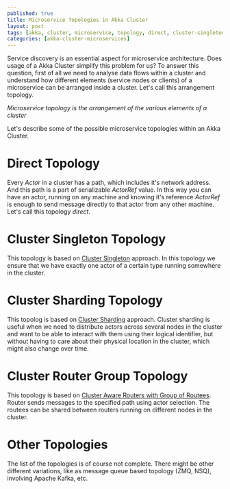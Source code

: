 ```yaml
---
published: true
title: Microservice Topologies in Akka Cluster
layout: post
tags: [akka, cluster, microservice, topology, direct, cluster-singleton, cluster-sharding, cluster-router-group]
categories: [akka-cluster-microservices]
---
```

Service discovery is an essential aspect for microservice architecture. Does usage of a Akka Cluster simplify this problem for us? To answer this question, first of all we need to analyse data flows within a cluster and understand how different elements (service nodes or clients) of a microservice can be arranged inside a cluster. Let's call this arrangement topology.

_Microservice topology is the arrangement of the various elements of a cluster_

Let's describe some of the possible microservice topologies within an Akka Cluster.

# Direct Topology

Every _Actor_ in a cluster has a path, which includes it's network address. And this path is a part of serializable _ActorRef_ value. In this way you can have an actor, running on any machine and knowing it's reference _ActorRef_ is enough to send message directly to that actor from any other machine. Let's call this topology _direct_.

# Cluster Singleton Topology

This topology is based on [Cluster Singleton](http://doc.akka.io/docs/akka/2.4.1/scala/cluster-singleton.html) approach. In this topology we ensure that we have exactly one actor of a certain type running somewhere in the cluster.

# Cluster Sharding Topology

This topolog is based on [Cluster Sharding](http://doc.akka.io/docs/akka/2.4.1/scala/cluster-sharding.html) approach. Cluster sharding is useful when we need to distribute actors across several nodes in the cluster and want to be able to interact with them using their logical identifier, but without having to care about their physical location in the cluster, which might also change over time.

# Cluster Router Group Topology

This topology is based on [Cluster Aware Routers with Group of Routees](http://doc.akka.io/docs/akka/snapshot/java/cluster-usage.html#Cluster_Aware_Routers). Router sends messages to the specified path using actor selection. The routees can be shared between routers running on different nodes in the cluster.

# Other Topologies

The list of the topologies is of course not complete. There might be other different variations, like as message queue based topology (ZMQ, NSQ), involving Apache Kafka, etc.
